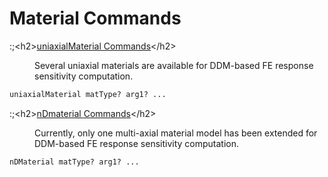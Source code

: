 # Material Commands

<p>:;&lt;h2&gt;<a href="uniaxialMaterial_Commands"
title="wikilink">uniaxialMaterial Commands</a>&lt;/h2&gt;</p>
<dl>
<dt></dt>
<dd>
Several uniaxial materials are available for DDM-based FE response
sensitivity computation.
</dd>
</dl>

```tcl
uniaxialMaterial matType? arg1? ...
```
<p>:;&lt;h2&gt;<a href="nDmaterial_Commands" title="wikilink">nDmaterial
Commands</a>&lt;/h2&gt;</p>
<dl>
<dt></dt>
<dd>
Currently, only one multi-axial material model has been extended for
DDM-based FE response sensitivity computation.
</dd>
</dl>

```tcl
nDMaterial matType? arg1? ...
```
